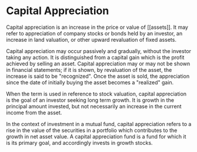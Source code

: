 # Capital Appreciation

Capital appreciation is an increase in the price or value of [[assets]]. It may refer to appreciation of company stocks or bonds held by an investor, an increase in land valuation, or other upward revaluation of fixed assets.

Capital appreciation may occur passively and gradually, without the investor taking any action. It is distinguished from a capital gain which is the profit achieved by selling an asset. Capital appreciation may or may not be shown in financial statements; if it is shown, by revaluation of the asset, the increase is said to be "recognized". Once the asset is sold, the appreciation since the date of initially buying the asset becomes a "realized" gain.

When the term is used in reference to stock valuation, capital appreciation is the goal of an investor seeking long term growth. It is growth in the principal amount invested, but not necessarily an increase in the current income from the asset.

In the context of investment in a mutual fund, capital appreciation refers to a rise in the value of the securities in a portfolio which contributes to the growth in net asset value. A capital appreciation fund is a fund for which it is its primary goal, and accordingly invests in growth stocks.